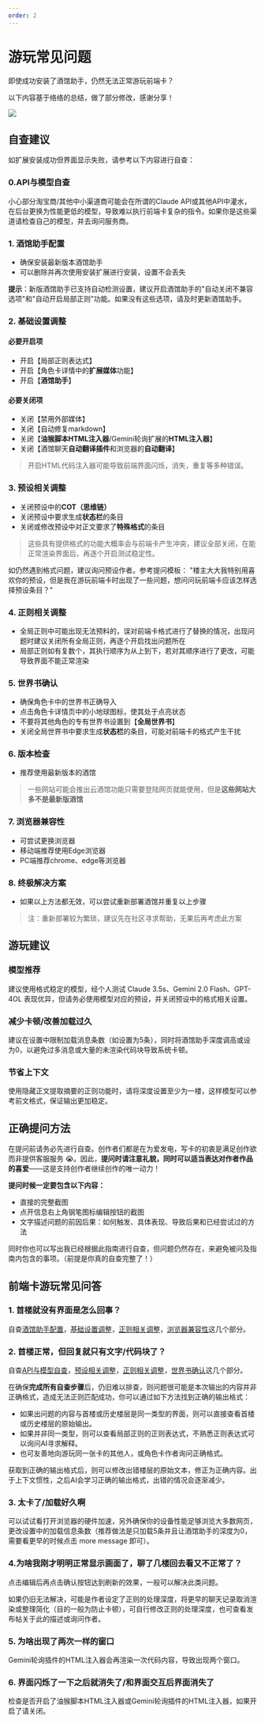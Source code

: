 ```yaml
---
order: 2
---
```


# 游玩常见问题

即使成功安装了酒馆助手，仍然无法正常游玩前端卡？

以下内容基于络络的总结，做了部分修改，感谢分享！

[![](https://img.shields.io/badge/Discord-%E7%BB%9C%E7%BB%9C-gray?style=for-the-badge&logo=discord&logoColor=white&labelColor=5865F2
)](https://discord.com/channels/1134557553011998840/1324937235623051385)

## 自查建议
如扩展安装成功但界面显示失败，请参考以下内容进行自查：

### 0.API与模型自查
小心部分淘宝商/其他中小渠道商可能会在所谓的Claude API或其他API中灌水，在后台更换为性能更低的模型，导致难以执行前端卡复杂的指令。如果你是这些渠道请检查自己的模型，并去询问服务商。
 
### 1. 酒馆助手配置
- 确保安装最新版本酒馆助手
- 可以删除并再次使用安装扩展进行安装，设置不会丢失

**提示**：新版酒馆助手已支持自动检测设置，建议开启酒馆助手的"自动关闭不兼容选项"和"自动开启局部正则"功能。如果没有这些选项，请及时更新酒馆助手。

### 2. 基础设置调整

#### 必要开启项
- 开启【局部正则表达式】
- 开启【角色卡详情中的**扩展媒体**功能】
- 开启【**酒馆助手**】

#### 必要关闭项
- 关闭【禁用外部媒体】
- 关闭【自动修复markdown】
- 关闭【**油猴脚本HTML注入器**/Gemini轮询扩展的**HTML注入器**】
- 关闭【酒馆聊天**自动翻译插件**和浏览器的**自动翻译**】
> 开启HTML代码注入器可能导致前端界面闪烁，消失，重复等多种错误。

### 3. 预设相关调整
- 关闭预设中的**COT（思维链）**
- 关闭预设中要求生成**状态栏**的条目
- 关闭或修改预设中对正文要求了**特殊格式**的条目
> 这些具有提供格式的功能大概率会与前端卡产生冲突，建议全部关闭，在能正常渲染界面后，再逐个开启测试稳定性。

如仍然遇到格式问题，建议询问预设作者。参考提问模板：
 "楼主大大我特别用喜欢你的预设，但是我在游玩前端卡时出现了一些问题，想问问玩前端卡应该怎样选择预设条目？"

### 4. 正则相关调整
- 全局正则中可能出现无法预料的，误对前端卡格式进行了替换的情况，出现问题时建议关闭所有全局正则，再逐个开启找出问题所在
- 局部正则如有复数个，其执行顺序为从上到下，若对其顺序进行了更改，可能导致界面不能正常渲染

### 5. 世界书确认 
- 确保角色卡中的世界书正确导入
- 点击角色卡详情页中的小地球图标，使其处于点亮状态
- 不要将其他角色的专有世界书设置到【**全局世界书**】
- 关闭全局世界书中要求生成**状态栏**的条目，可能对前端卡的格式产生干扰
 
### 6. 版本检查
- 推荐使用最新版本的酒馆
> 一些网站可能会推出云酒馆功能只需要登陆网页就能使用，但是**这些网站大多不是最新版酒馆**

### 7. 浏览器兼容性
- 可尝试更换浏览器
- 移动端推荐使用Edge浏览器
- PC端推荐chrome、edge等浏览器

### 8. 终极解决方案
- 如果以上方法都无效，可以尝试重新部署酒馆并重复以上步骤
> 注：重新部署较为繁琐，建议先在社区寻求帮助，无果后再考虑此方案

## 游玩建议

### 模型推荐
建议使用格式稳定的模型，经个人测试 Claude 3.5s、Gemini 2.0 Flash、GPT-4OL 表现优异，但请务必使用模型对应的预设，并关闭预设中的格式相关设置。

### 减少卡顿/改善加载过久
建议在设置中限制加载消息条数（如设置为5条），同时将酒馆助手深度调高或设为0，以避免过多消息或大量的未渲染代码块导致系统卡顿。

### 节省上下文
使用隐藏正文提取摘要的正则功能时，请将深度设置至少为一楼，这样模型可以参考前文格式，保证输出更加稳定。

## 正确提问方法

在提问前请务必先进行自查。创作者们都是在为爱发电，写卡的初衷是满足创作欲而非提供客服服务 😭。因此，**提问时请注意礼貌，同时可以适当表达对作者作品的喜爱**——这是支持创作者继续创作的唯一动力！

**提问时候一定要包含以下内容：**

- 直接的完整截图
- 点开信息右上角钢笔图标编辑按钮的截图
- 文字描述问题的前因后果：如何触发、具体表现、导致后果和已经尝试过的方法

同时你也可以写出我已经根据此指南进行自查，但问题仍然存在，来避免被问及指南内包含的事项。（前提是你真的自查完整了！）

## 前端卡游玩常见问答

### 1. 首楼就没有界面是怎么回事？
自查[酒馆助手配置](#_1-酒馆助手配置)，[基础设置调整](#_2-基础设置调整)，[正则相关调整](#_4-正则相关调整)，[浏览器兼容性](#_7-浏览器兼容性)这几个部分。

### 2. 首楼正常，但回复就只有文字/代码块了？

自查[API与模型自查](#_0-api与模型自查)，[预设相关调整](#_3-预设相关调整)，[正则相关调整](#_4-正则相关调整)，[世界书确认](#_5-世界书确认)这几个部分。

在确保**完成所有自查步骤**后，仍旧难以排查，则问题很可能是本次输出的内容并非正确格式，造成无法正则匹配成功，你可以通过如下方法找到正确的输出格式：

- 如果出问题的内容与首楼或历史楼层是同一类型的界面，则可以直接查看首楼或历史楼层的原始输出。
- 如果并非同一类型，则可以查看局部正则的正则表达式，不熟悉正则表达式可以询问AI寻求解释。
- 也可友善地向游玩同一张卡的其他人，或角色卡作者询问正确格式。

获取到正确的输出格式后，则可以修改出错楼层的原始文本，修正为正确内容。出于上下文惯性，之后AI会学习正确的输出格式，出错的情况会逐渐减少。

### 3. 太卡了/加载好久啊

可以试试看打开浏览器的硬件加速，另外确保你的设备性能足够浏览大多数网页，更改设置中的加载信息条数（推荐做法是只加载5条并且让酒馆助手的深度为0，需要看更早的时候点击 more message 即可）。

### 4.为啥我刚才明明正常显示画面了，聊了几楼回去看又不正常了？

点击编辑后再点击确认按钮达到刷新的效果，一般可以解决此类问题。

如果仍旧无法解决，可能是作者设定了正则的处理深度，将更早的聊天记录取消渲染或整理简化（目的一般为防止卡顿），可自行修改正则的处理深度，也可查看发布帖关于此的描述或询问作者。

### 5. 为啥出现了两次一样的窗口
Gemini轮询插件的HTML注入器会再渲染一次代码内容，导致出现两个窗口。

### 6. 界面闪烁了一下之后就消失了/和界面交互后界面消失了

检查是否开启了油猴脚本HTML注入器或Gemini轮询插件的HTML注入器，如果开启了请关闭。